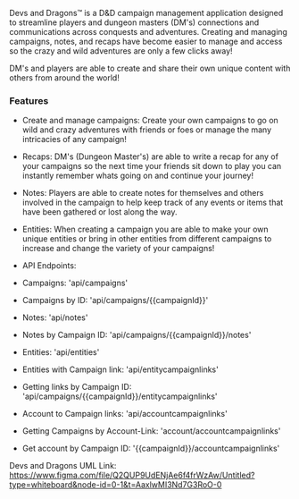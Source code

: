 Devs and Dragons™️ is a D&D campaign management application designed to streamline players and dungeon masters (DM's) connections and communications across conquests and adventures. Creating and managing campaigns, notes, and recaps have become easier to manage and access so the crazy and wild adventures are only a few clicks away!

DM's and players are able to create and share their own unique content with others from around the world!

### Features
- Create and manage campaigns:
Create your own campaigns to go on wild and crazy adventures with friends or foes or manage the many intricacies of any campaign!

- Recaps:
DM's (Dungeon Master's) are able to write a recap for any of your campaigns so the next time your friends sit down to play you can instantly remember whats going on and continue your journey!


- Notes:
Players are able to create notes for themselves and others involved in the campaign to help keep track of any events or items that have been gathered or lost along the way.

- Entities:
When creating a campaign you are able to make your own unique entities or bring in other entities from different campaigns to increase and change the variety of your campaigns!

- API Endpoints:

- Campaigns:
  'api/campaigns'

- Campaigns by ID:
  'api/campaigns/{{campaignId}}'

- Notes:
  'api/notes'

- Notes by Campaign ID:
  'api/campaigns/{{campaignId}}/notes'

- Entities:
  'api/entities'

- Entities with Campaign link:
  'api/entitycampaignlinks'

- Getting links by Campaign ID:
  'api/campaigns/{{campaignId}}/entitycampaignlinks'

- Account to Campaign links:
  'api/accountcampaignlinks'

- Getting Campaigns by Account-Link:
  'account/accountcampaignlinks'

- Get account by Campaign ID:
  '{{campaignId}}/accountcampaignlinks'

Devs and Dragons UML Link:
  https://www.figma.com/file/Q2QUP9UdENjAe6f4frWzAw/Untitled?type=whiteboard&node-id=0-1&t=AaxlwMI3Nd7G3RoO-0

